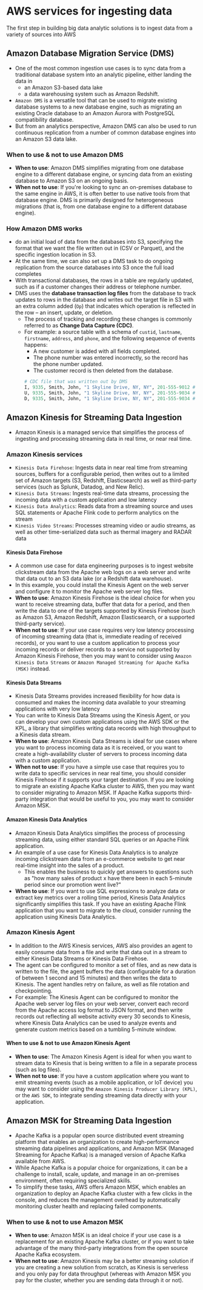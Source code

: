 # AWS services for ingesting data
The first step in building big data analytic solutions is to ingest data from a variety of sources into AWS

## Amazon Database Migration Service (DMS)
- One of the most common ingestion use cases is to sync data from a traditional database system into an analytic pipeline, either landing the data in 
  - an Amazon S3-based data lake
  - a data warehousing system such as Amazon Redshift.
- `Amazon DMS` is a versatile tool that can be used to migrate existing database systems to a new database engine, such as migrating an existing Oracle database to an Amazon Aurora with PostgreSQL compatibility database. 
- But from an analytics perspective, Amazon DMS can also be used to run continuous replication from a number of common database engines into an Amazon S3 data lake.
### When to use & not to use Amazon DMS
- **When to use**: Amazon DMS simplifies migrating from one database engine to a different database engine, or syncing data from an existing database to Amazon S3 on an ongoing basis.
- **When not to use**: If you're looking to sync an on-premises database to the same engine in AWS, it is often better to use native tools from that database engine. DMS is primarily designed for heterogeneous migrations (that is, from one database engine to a different database engine).
### How Amazon DMS works
- do an initial load of data from the databases into S3, specifying the format that we want the file written out in (CSV or Parquet), and the specific ingestion location in S3.
- At the same time, we can also set up a DMS task to do ongoing replication from the source databases into S3 once the full load completes
- With transactional databases, the rows in a table are regularly updated, such as if a customer changes their address or telephone number. 
- DMS uses the **database transaction log files** from the database to track updates to rows in the database and writes out the target file in S3 with an extra column added (`Op`) that indicates which operation is reflected in the row – an insert, update, or deletion.
  - The process of tracking and recording these changes is commonly referred to as **Change Data Capture (CDC)**. 
  - For example: a source table with a schema of `custid`, `lastname`, `firstname`, `address`, and `phone`, and the following sequence of events happens:
    - A new customer is added with all fields completed.
    - The phone number was entered incorrectly, so the record has the phone number updated.
    - The customer record is then deleted from the database.
    ```Python
    # CDC file that was written out by DMS
    I, 9335, Smith, John, "1 Skyline Drive, NY, NY", 201-555-9012 # a new record was inserted into the table (represented by the I in the first column).
    U, 9335, Smith, John, "1 Skyline Drive, NY, NY", 201-555-9034 # a record was updated (represented by the U in the first column)
    D, 9335, Smith, John, "1 Skyline Drive, NY, NY", 201-555-9034 # this record was deleted from the table (represented by the D in the first column)
    ```
## Amazon Kinesis for Streaming Data Ingestion
- Amazon Kinesis is a managed service that simplifies the process of ingesting and processing streaming data in real time, or near real time.
### Amazon Kinesis services
  - `Kinesis Data Firehose`: Ingests  data in near real time from streaming sources, buffers for a configurable period, then writes out to a limited set of Amazon targets (S3, Redshift, Elasticsearch) as well as third-party services (such as Splunk, Datadog, and New Relic).
  - `Kinesis Data Streams`: Ingests real-time data streams, processing the incoming data with a custom application and low latency
  - `Kinesis Data Analytics`: Reads data from a streaming source and uses SQL statements or Apache Flink code to perform analytics on the stream
  - `Kinesis Video Streams`: Processes streaming video or audio streams, as well as other time-serialized data such as thermal imagery and RADAR data
#### Kinesis Data Firehose
- A common use case for data engineering purposes is to ingest website clickstream data from the Apache web logs on a web server and write that data out to an S3 data lake (or a Redshift data warehouse).
- In this example, you could install the Kinesis Agent on the web server and configure it to monitor the Apache web server log files.
- **When to use**: Amazon Kinesis Firehose is the ideal choice for when you want to receive streaming data, buffer that data for a period, and then write the data to one of the targets supported by Kinesis Firehose (such as Amazon S3, Amazon Redshift, Amazon Elasticsearch, or a supported third-party service).
- **When not to use**: If your use case requires very low latency processing of incoming streaming data (that is, immediate reading of received records), or you want to use a custom application to process your incoming records or deliver records to a service not supported by Amazon Kinesis Firehose, then you may want to consider using `Amazon Kinesis Data Streams` or `Amazon Managed Streaming for Apache Kafka (MSK)` instead.

#### Kinesis Data Streams
- Kinesis Data Streams provides increased flexibility for how data is consumed and makes the incoming data available to your streaming applications with very low latency 
- You can write to Kinesis Data Streams using the Kinesis Agent, or you can develop your own custom applications using the AWS SDK or the KPL, a library that simplifies writing data records with high throughput to a Kinesis data stream.
- **When to use**: Amazon Kinesis Data Streams is ideal for use cases where you want to process incoming data as it is received, or you want to create a high-availability cluster of servers to process incoming data with a custom application.
- **When not to use**: If you have a simple use case that requires you to write data to specific services in near real time, you should consider Kinesis Firehose if it supports your target destination. If you are looking to migrate an existing Apache Kafka cluster to AWS, then you may want to consider migrating to Amazon MSK. If Apache Kafka supports third-party integration that would be useful to you, you may want to consider Amazon MSK.

#### Amazon Kinesis Data Analytics
- Amazon Kinesis Data Analytics simplifies the process of processing streaming data, using either standard SQL queries or an Apache Flink application.
- An example of a use case for Kinesis Data Analytics is to analyze incoming clickstream data from an e-commerce website to get near real-time insight into the sales of a product. 
  - This enables the business to quickly get answers to questions such as "how many sales of product x have there been in each 5-minute period since our promotion went live?"
- **When to use**: If you want to use SQL expressions to analyze data or extract key metrics over a rolling time period, Kinesis Data Analytics significantly simplifies this task. If you have an existing Apache Flink application that you want to migrate to the cloud, consider running the application using Kinesis Data Analytics. 
### Amazon Kinesis Agent
- In addition to the AWS Kinesis services, AWS also provides an agent to easily consume data from a file and write that data out in a stream to either Kinesis Data Streams or Kinesis Data Firehose.
- The agent can be configured to monitor a set of files, and as new data is written to the file, the agent buffers the data (configurable for a duration of between 1 second and 15 minutes) and then writes the data to Kinesis. The agent handles retry on failure, as well as file rotation and checkpointing.
- For example: The Kinesis Agent can be configured to monitor the Apache web server log files on your web server, convert each record from the Apache access log format to JSON format, and then write records out reflecting all website activity every 30 seconds to Kinesis, where Kinesis Data Analytics can be used to analyze events and generate custom metrics based on a tumbling 5-minute window.

#### When to use & not to use Amazon Kinesis Agent
- **When to use**: The Amazon Kinesis Agent is ideal for when you want to stream data to Kinesis that is being written to a file in a separate process (such as log files).
- **When not to use**: If you have a custom application where you want to emit streaming events (such as a mobile application, or IoT device) you may want to consider using the `Amazon Kinesis Producer Library (KPL)`, or the `AWS SDK`, to integrate sending streaming data directly with your application.

## Amazon MSK for Streaming Data Ingestion
- Apache Kafka is a popular open source distributed event streaming platform that enables an organization to create high-performance streaming data pipelines and applications, and Amazon MSK (Managed Streaming for Apache Kafka) is a managed version of Apache Kafka available from AWS.
- While Apache Kafka is a popular choice for organizations, it can be a challenge to install, scale, update, and manage in an on-premises environment, often requiring specialized skills. 
- To simplify these tasks, AWS offers Amazon MSK, which enables an organization to deploy an Apache Kafka cluster with a few clicks in the console, and reduces the management overhead by automatically monitoring cluster health and replacing failed components.

### When to use & not to use Amazon MSK
- **When to use**: Amazon MSK is an ideal choice if your use case is a replacement for an existing Apache Kafka cluster, or if you want to take advantage of the many third-party integrations from the open source Apache Kafka ecosystem.
- **When not to use**: Amazon Kinesis may be a better streaming solution if you are creating a new solution from scratch, as Kinesis is serverless and you only pay for data throughput (whereas with Amazon MSK you pay for the cluster, whether you are sending data through it or not).
